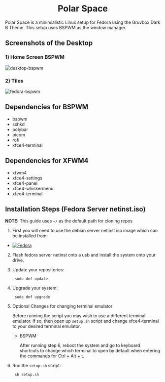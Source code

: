 <h1 align="center">Polar Space</h1>

Polar Space is a minimialistic Linux setup for Fedora using the Gruvbox Dark B Theme. This setup uses BSPWM as the window manager.

## Screenshots of the Desktop
### 1) Home Screen BSPWM
![desktop-bspwm](https://github.com/TvDragon/fedora-setup/assets/67213501/f4a9847e-49a5-4268-935c-0fcb2bfd3c9c)

### 2) Tiles
![fedora-bspwm](https://github.com/TvDragon/fedora-setup/assets/67213501/b99db80d-7d82-4350-9db5-4901d71ccbc7)

## Dependencies for BSPWM
- bspwm
- sxhkd
- polybar
- picom
- rofi
- xfce4-terminal

## Dependencies for XFWM4
- xfwm4
- xfce4-settings
- xfce4-panel
- xfce4-whiskermenu
- xfce4-terminal

## Installation Steps (Fedora Server netinst.iso)
**NOTE:** This guide uses ``~/`` as the default path for cloning repos

1. First you will need to use the debian server netinst iso image which can be installed from:

* [![Fedora][fedora]][Fedora-url]

2. Flash fedora server netinst onto a usb and install the system onto your drive.
3. Update your repositories:

		sudo dnf update
4. Upgrade your system:

		sudo dnf upgrade
5. Optional Changes for changing terminal emulator

	Before running the script you may wish to use a different terminal emulator. If so, then open up ``setup.sh`` script and change xfce4-terminal to your desired terminal emulator.

	- BSPWM

		After running step 6, reboot the system and go to keyboard shortcuts to change which terminal to open by default when entering the commands for Ctrl + Alt + t.
6. Run the ``setup.sh`` script:

		sh setup.sh

[fedora]: https://img.shields.io/badge/Fedora-FFFFFF?style=for-the-badge&logo=fedora&logoColor=#51A2DA
[Fedora-url]: [https://www.debian.org/](https://fedoraproject.org/server/download)https://fedoraproject.org/server/download
